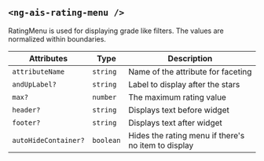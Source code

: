 ## `<ng-ais-rating-menu />`

RatingMenu is used for displaying grade like filters. The values are normalized within boundaries.

| Attributes           | Type       | Description
| -                    | -          | -
| `attributeName`      | `string`   | Name of the attribute for faceting
| `andUpLabel?`        | `string`   | Label to display after the stars
| `max?`               | `number`   | The maximum rating value
| `header?`            | `string`   | Displays text before widget
| `footer?`            | `string`   | Displays text after widget
| `autoHideContainer?` | `boolean`  | Hides the rating menu if there's no item to display
